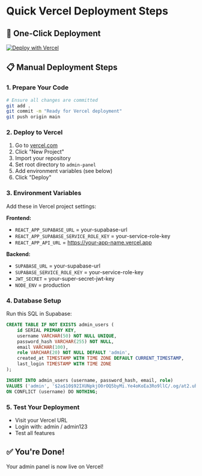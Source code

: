# Quick Vercel Deployment Steps

## 🚀 One-Click Deployment

[![Deploy with Vercel](https://vercel.com/button)](https://vercel.com/new/clone?repository-url=https://github.com/your-username/your-repo&env=REACT_APP_SUPABASE_URL,REACT_APP_SUPABASE_SERVICE_ROLE_KEY,SUPABASE_URL,SUPABASE_SERVICE_ROLE_KEY,JWT_SECRET)

## 📋 Manual Deployment Steps

### 1. Prepare Your Code
```bash
# Ensure all changes are committed
git add .
git commit -m "Ready for Vercel deployment"
git push origin main
```

### 2. Deploy to Vercel
1. Go to [vercel.com](https://vercel.com)
2. Click "New Project"
3. Import your repository
4. Set root directory to `admin-panel`
5. Add environment variables (see below)
6. Click "Deploy"

### 3. Environment Variables
Add these in Vercel project settings:

**Frontend:**
- `REACT_APP_SUPABASE_URL` = your-supabase-url
- `REACT_APP_SUPABASE_SERVICE_ROLE_KEY` = your-service-role-key
- `REACT_APP_API_URL` = https://your-app-name.vercel.app

**Backend:**
- `SUPABASE_URL` = your-supabase-url
- `SUPABASE_SERVICE_ROLE_KEY` = your-service-role-key
- `JWT_SECRET` = your-super-secret-jwt-key
- `NODE_ENV` = production

### 4. Database Setup
Run this SQL in Supabase:
```sql
CREATE TABLE IF NOT EXISTS admin_users (
    id SERIAL PRIMARY KEY,
    username VARCHAR(50) NOT NULL UNIQUE,
    password_hash VARCHAR(255) NOT NULL,
    email VARCHAR(100),
    role VARCHAR(20) NOT NULL DEFAULT 'admin',
    created_at TIMESTAMP WITH TIME ZONE DEFAULT CURRENT_TIMESTAMP,
    last_login TIMESTAMP WITH TIME ZONE
);

INSERT INTO admin_users (username, password_hash, email, role)
VALUES ('admin', '$2a$10$92IXUNpkjO0rOQ5byMi.Ye4oKoEa3Ro9llC/.og/at2.uheWG/igi', 'admin@aquasync.com', 'admin')
ON CONFLICT (username) DO NOTHING;
```

### 5. Test Your Deployment
- Visit your Vercel URL
- Login with: admin / admin123
- Test all features

## ✅ You're Done!
Your admin panel is now live on Vercel!
